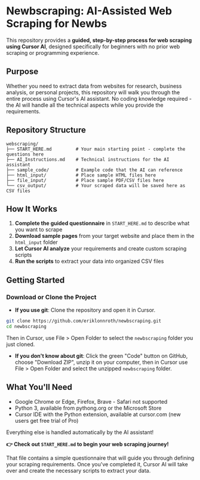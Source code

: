 # Newbscraping: AI-Assisted Web Scraping for Newbs

This repository provides a **guided, step-by-step process for web scraping using Cursor AI**, designed specifically for beginners with no prior web scraping or programming experience.

## Purpose

Whether you need to extract data from websites for research, business analysis, or personal projects, this repository will walk you through the entire process using Cursor's AI assistant. No coding knowledge required - the AI will handle all the technical aspects while you provide the requirements.

## Repository Structure

```
webscraping/
├── START_HERE.md         # Your main starting point - complete the questions here
├── AI_Instructions.md    # Technical instructions for the AI assistant
├── sample_code/          # Example code that the AI can reference
├── html_input/           # Place sample HTML files here
├── file_input/           # Place sample PDF/CSV files here
└── csv_output/           # Your scraped data will be saved here as CSV files
```

## How It Works

1. **Complete the guided questionnaire** in `START_HERE.md` to describe what you want to scrape
2. **Download sample pages** from your target website and place them in the `html_input` folder
3. **Let Cursor AI analyze** your requirements and create custom scraping scripts
4. **Run the scripts** to extract your data into organized CSV files

## Getting Started

### Download or Clone the Project

- **If you use git**: Clone the repository and open it in Cursor.

```bash
git clone https://github.com/eriklonnroth/newbscraping.git
cd newbscraping
```

Then in Cursor, use File > Open Folder to select the `newbscraping` folder you just cloned.

- **If you don't know about git**: Click the green "Code" button on GitHub, choose "Download ZIP", unzip it on your computer, then in Cursor use File > Open Folder and select the unzipped `newbscraping` folder.

## What You'll Need

- Google Chrome or Edge, Firefox, Brave - Safari not supported
- Python 3, available from pythong.org or the Microsoft Store
- Cursor IDE with the Python extension, available at cursor.com (new users get free trial of Pro)

Everything else is handled automatically by the AI assistant!

**👉 Check out `START_HERE.md` to begin your web scraping journey!**

That file contains a simple questionnaire that will guide you through defining your scraping requirements. Once you've completed it, Cursor AI will take over and create the necessary scripts to extract your data.

